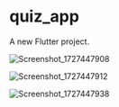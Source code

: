 # quiz_app

A new Flutter project.

![Screenshot_1727447908](https://github.com/user-attachments/assets/6716451d-1cf5-4af4-a057-cf8ea1647da6)


![Screenshot_1727447912](https://github.com/user-attachments/assets/76bea4ce-29e8-480f-925c-7d7ddf888c41)


![Screenshot_1727447938](https://github.com/user-attachments/assets/fe5293e4-5011-48a2-9012-aaf9d6db4f5f)
